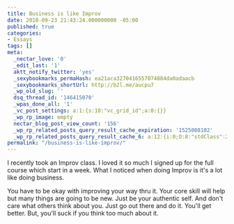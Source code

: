 ```yaml
---
title: Business is like Improv
date: 2010-09-23 21:43:24.000000000 -05:00
published: true
categories:
- Essays
tags: []
meta:
  _nectar_love: '0'
  _edit_last: '1'
  aktt_notify_twitter: 'yes'
  _sexybookmarks_permaHash: ea21aca3270416557074884da0adaacb
  _sexybookmarks_shortUrl: http://b2l.me/aucpu7
  _wp_old_slug: ''
  dsq_thread_id: '146415070'
  _wpas_done_all: '1'
  _vc_post_settings: a:1:{s:10:"vc_grid_id";a:0:{}}
  _wp_rp_image: empty
  nectar_blog_post_view_count: '156'
  _wp_rp_related_posts_query_result_cache_expiration: '1525008102'
  _wp_rp_related_posts_query_result_cache_6: a:12:{i:0;O:8:"stdClass":2:{s:7:"post_id";s:4:"4439";s:5:"score";s:17:"74.47471944829411";}i:1;O:8:"stdClass":2:{s:7:"post_id";s:4:"4440";s:5:"score";s:17:"67.08036293413795";}i:2;O:8:"stdClass":2:{s:7:"post_id";s:4:"4196";s:5:"score";s:17:"20.28810179507586";}i:3;O:8:"stdClass":2:{s:7:"post_id";s:4:"3468";s:5:"score";s:18:"20.175714697075698";}i:4;O:8:"stdClass":2:{s:7:"post_id";s:3:"390";s:5:"score";s:17:"18.57331237558676";}i:5;O:8:"stdClass":2:{s:7:"post_id";s:3:"212";s:5:"score";s:18:"17.981258286452917";}i:6;O:8:"stdClass":2:{s:7:"post_id";s:3:"153";s:5:"score";s:17:"17.17032807021424";}i:7;O:8:"stdClass":2:{s:7:"post_id";s:4:"1211";s:5:"score";s:18:"14.726326744684785";}i:8;O:8:"stdClass":2:{s:7:"post_id";s:4:"4432";s:5:"score";s:17:"14.52690872858513";}i:9;O:8:"stdClass":2:{s:7:"post_id";s:3:"299";s:5:"score";s:16:"14.5185003693992";}i:10;O:8:"stdClass":2:{s:7:"post_id";s:3:"744";s:5:"score";s:18:"13.943136224501226";}i:11;O:8:"stdClass":2:{s:7:"post_id";s:3:"587";s:5:"score";s:18:"13.488567536806107";}}
permalink: "/business-is-like-improv/"
---
```

I recently took an Improv class. I loved it so much I signed up for the full course which start in a week. What I noticed when doing Improv is it's a lot like doing business.

You have to be okay with improving your way thru it. Your core skill will help but many things are going to be new. Just be your authentic self. And don't care what others think about you. Just go out there and do it. You'll get better. But, you'll suck if you think too much about it.
